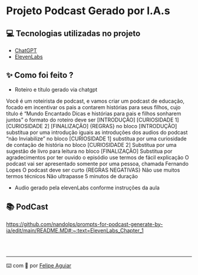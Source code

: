 # Projeto Podcast Gerado por I.A.s



## 💻 Tecnologias utilizadas no projeto

- [ChatGPT](https://chat.openai.com/) 
- [ElevenLabs](https://beta.elevenlabs.io/)

## ✨ Como foi feito ?

- Roteiro e título gerado via chatgpt

Você é um roteirista de podcast, e vamos criar um podcast de educação, focado em incentivar os pais a contarem histórias para seus filhos, cujo título é “Mundo Encantado
Dicas e histórias para pais e filhos sonharem juntos”
o formato do roteiro deve ser [INTRODUÇÃO] [CURIOSIDADE 1] [CURIOSIDADE 2] [FINALIZAÇÃO]
{REGRAS}
no bloco [INTRODUÇÃO] substitua por uma introdução iguais as introduções dos audios do podcast “não Inviabilize”
no bloco [CURIOSIDADE 1] substitua por uma curiosidade de contação de história
no bloco [CURIOSIDADE 2] Substitua por uma sugestão de livro para leitura
no bloco [FINALIZAÇÃO] Substitua por agradecimentos por ter ouvido o episódio
use termos de fácil explicação
O podcast vai ser apresentado somente por uma pessoa, chamada Fernando Lopes
O podcast deve ser curto
{REGRAS NEGATIVAS}
Não use muitos termos técnicos
Não ultrapasse 5 minutos de duração


- Audio gerado pela elevenLabs conforme instruções da aula

## 📚 PodCast

https://github.com/nandolps/prompts-for-podcast-generate-by-ia/edit/main/README.MD#:~:text=ElevenLabs_Chapter_1


<br/><br/>
<p>

---

⌨️ com 💜 por [Felipe Aguiar](https://github.com/felipeAguiarCode)

